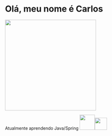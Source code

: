 <h1>Olá, meu nome é Carlos</h1>
<img src="https://github.com/CarlosCipreste/CarlosCipreste/assets/107213064/4a31f7b4-5be6-459d-913d-10330ef67d2e" width="300px">

Atualmente aprendendo
Java/Spring <img src="https://cdn.jsdelivr.net/gh/devicons/devicon/icons/java/java-original.svg" width="50em" /><img src="https://cdn.jsdelivr.net/gh/devicons/devicon/icons/spring/spring-original.svg"
      width="40em" />
